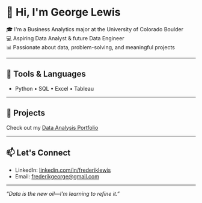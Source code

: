 # 👋 Hi, I'm George Lewis

🎓 I'm a Business Analytics major at the University of Colorado Boulder  
💻 Aspiring Data Analyst & future Data Engineer  
📊 Passionate about data, problem-solving, and meaningful projects

---

## 🔧 Tools & Languages

- Python • SQL • Excel • Tableau

---

## 📂 Projects

Check out my [Data Analysis Portfolio](https://github.com/fghlewis/Data-Analysis-Portfolio)


---

## 📫 Let's Connect

- LinkedIn: [linkedin.com/in/frederiklewis](https://www.linkedin.com/in/frederiklewis)
- Email: frederikgeorge@gmail.com

---

_“Data is the new oil—I'm learning to refine it.”_

